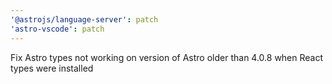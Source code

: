 ```yaml
---
'@astrojs/language-server': patch
'astro-vscode': patch
---
```


Fix Astro types not working on version of Astro older than 4.0.8 when React types were installed
